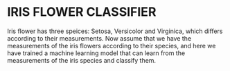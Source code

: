 # IRIS FLOWER CLASSIFIER
Iris flower has three speices: Setosa, Versicolor and Virginica, which differs according to their measurements.  Now assume that we have the measurements of the iris flowers according to their species, and here we have trained a machine learning model that can learn from the measurements of the iris species and classify them.



